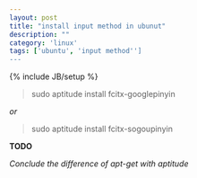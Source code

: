 ```yaml
---
layout: post
title: "install input method in ubunut"
description: ""
category: 'linux' 
tags: ['ubuntu', 'input method'']
---
```

{% include JB/setup %}

> sudo aptitude install fcitx-googlepinyin

*or*

> sudo aptitude install fcitx-sogoupinyin

**TODO**

*Conclude the difference of apt-get with aptitude*